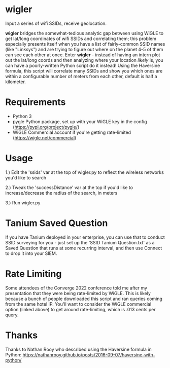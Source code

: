 # wigler
 Input a series of wifi SSIDs, receive geolocation.


**wigler** bridges the somewhat-tedious analytic gap between using WiGLE to get lat/long coordinates of wifi SSIDs and correlating them; this problem especially presents itself when you have a list of fairly-common SSID names (like "Linksys") and are trying to figure out where on the planet 4-5 of them can see each other at once. Enter **wigler** - instead of having an intern plot out the lat/long coords and then analyzing where your location *likely* is, you can have a poorly-written Python script do it instead! Using the Haversine formula, this script will correlate many SSIDs and show you which ones are within a configurable number of meters from each other, default is half a kilometer.

# Requirements

- Python 3
- pygle Python package, set up with your WiGLE key in the config (https://pypi.org/project/pygle/)
- WiGLE Commercial account if you're getting rate-limited (https://wigle.net/commercial)


# Usage
1.) Edit the 'ssids' var at the top of wigler.py to reflect the wireless networks you'd like to search

2.) Tweak the 'successDistance' var at the top if you'd like to increase/decrease the radius of the search, in meters

3.) Run wigler.py

# Tanium Saved Question
If you have Tanium deployed in your enterprise, you can use that to conduct SSID surveying for you - just set up the 'SSID Tanium Question.txt' as a Saved Question that runs at some recurring interval, and then use Connect to drop it into your SIEM. 

# Rate Limiting
Some attendees of the Converge 2022 conference told me after my presentation that they were being rate-limited by WiGLE. This is likely because a bunch of people downloaded this script and ran queries coming from the same hotel IP. You'll want to consider the WiGLE commercial option (linked above) to get around rate-limiting, which is .013 cents per query. 


# Thanks
Thanks to Nathan Rooy who described using the Haversine formula in Python: https://nathanrooy.github.io/posts/2016-09-07/haversine-with-python/

